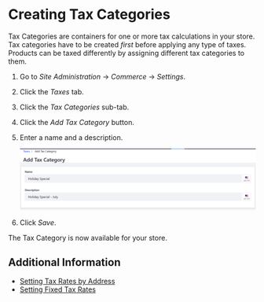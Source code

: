 # Creating Tax Categories

Tax Categories are containers for one or more tax calculations in your store. Tax categories have to be created _first_ before applying any type of taxes.  Products can be taxed differently by assigning different tax categories to them.

1. Go to _Site Administration_ → _Commerce_ → _Settings_.
1. Click the _Taxes_ tab.
1. Click the _Tax Categories_ sub-tab.
1. Click the _Add Tax Category_ button.
1. Enter a name and a description.

    ![Adding a Tax Category](./creating-tax-categories/images/01.png)

1. Click _Save_.

The Tax Category is now available for your store.

## Additional Information

* [Setting Tax Rates by Address](../setting-tax-rate-by-address/README.md)
* [Setting Fixed Tax Rates](../setting-tax-rate-by-fixed-rate/README.md)
